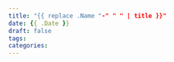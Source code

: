 ```yaml
---
title: "{{ replace .Name "-" " " | title }}"
date: {{ .Date }}
draft: false
tags:
categories: 
---
```


